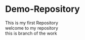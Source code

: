 # Demo-Repository
This is my first Repository
<br/>
welcome to my repository
<br/>
this is branch of the work